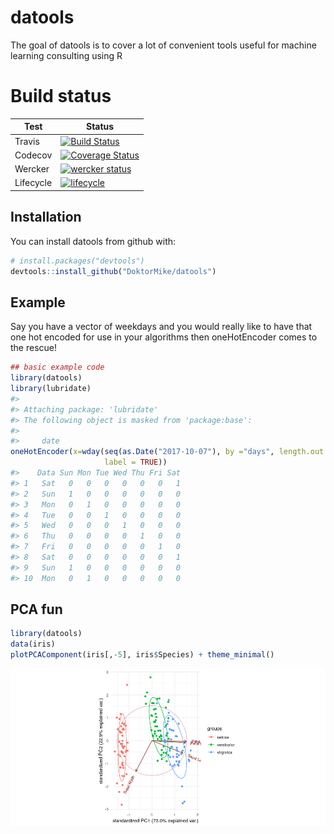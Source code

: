 
<!-- README.md is generated from README.Rmd. Please edit that file -->
datools
=======

The goal of datools is to cover a lot of convenient tools useful for machine learning consulting using R

Build status
============

| Test      | Status                                                                                                                                                                                 |
|-----------|----------------------------------------------------------------------------------------------------------------------------------------------------------------------------------------|
| Travis    | [![Build Status](https://travis-ci.org/DoktorMike/datools.svg?branch=master)](https://travis-ci.org/DoktorMike/datools)                                                                |
| Codecov   | [![Coverage Status](https://img.shields.io/codecov/c/github/DoktorMike/datools/master.svg)](https://codecov.io/github/DoktorMike/datools?branch=master)                                |
| Wercker   | [![wercker status](https://app.wercker.com/status/82dcdeafb5fae145580366ca3f95fc6d/s/master "wercker status")](https://app.wercker.com/project/byKey/82dcdeafb5fae145580366ca3f95fc6d) |
| Lifecycle | [![lifecycle](https://img.shields.io/badge/lifecycle-maturing-blue.svg)](https://www.tidyverse.org/lifecycle/#maturing)                                                                |

Installation
------------

You can install datools from github with:

``` r
# install.packages("devtools")
devtools::install_github("DoktorMike/datools")
```

Example
-------

Say you have a vector of weekdays and you would really like to have that one hot encoded for use in your algorithms then oneHotEncoder comes to the rescue!

``` r
## basic example code
library(datools)
library(lubridate)
#> 
#> Attaching package: 'lubridate'
#> The following object is masked from 'package:base':
#> 
#>     date
oneHotEncoder(x=wday(seq(as.Date("2017-10-07"), by ="days", length.out = 10), 
                     label = TRUE))
#>    Data Sun Mon Tue Wed Thu Fri Sat
#> 1   Sat   0   0   0   0   0   0   1
#> 2   Sun   1   0   0   0   0   0   0
#> 3   Mon   0   1   0   0   0   0   0
#> 4   Tue   0   0   1   0   0   0   0
#> 5   Wed   0   0   0   1   0   0   0
#> 6   Thu   0   0   0   0   1   0   0
#> 7   Fri   0   0   0   0   0   1   0
#> 8   Sat   0   0   0   0   0   0   1
#> 9   Sun   1   0   0   0   0   0   0
#> 10  Mon   0   1   0   0   0   0   0
```

PCA fun
-------

``` r
library(datools)
data(iris)
plotPCAComponent(iris[,-5], iris$Species) + theme_minimal()
```

![](man/figures/pcaplot-1.png)
